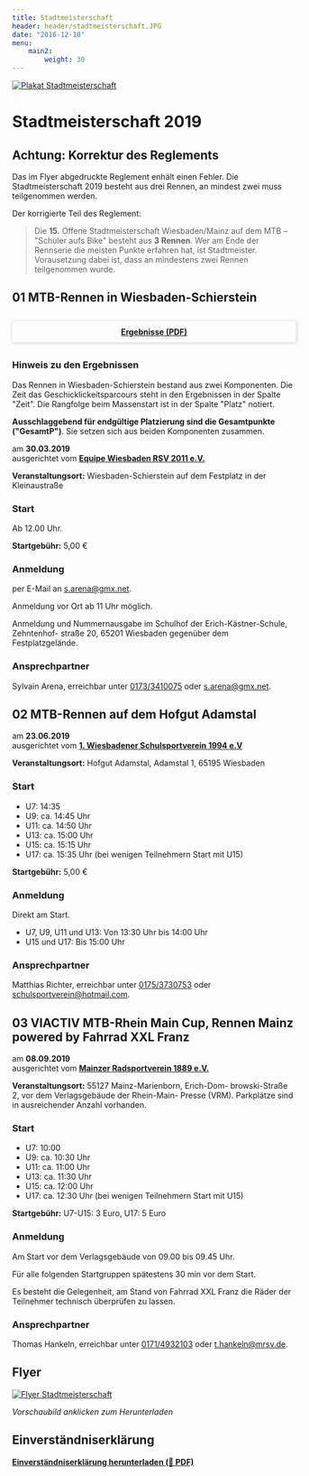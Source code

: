 ```yaml
---
title: Stadtmeisterschaft
header: header/stadtmeisterschaft.JPG
date: "2016-12-10"
menu: 
    main2:
        weight: 30
---
```




[![Plakat  Stadtmeisterschaft](stadtmeisterschaft/plakat_640.png)](stadtmeisterschaft/Stadtmeisterschaft-Plakat.pdf)

# Stadtmeisterschaft 2019

<div class="warning">

<h2>Achtung: Korrektur des Reglements</h2>

<p>Das im Flyer abgedruckte Reglement enhält einen Fehler. Die Stadtmeisterschaft 2019 besteht aus drei Rennen, an mindest zwei muss teilgenommen werden.</p>

<p>Der korrigierte Teil des Reglement:</p>

<blockquote>
	Die <b>15.</b> Offene Stadtmeisterschaft Wiesbaden/Mainz auf dem MTB – "Schüler aufs Bike" besteht aus <b>3 Rennen</b>. Wer am Ende der Rennserie die meisten Punkte erfahren hat, ist Stadtmeister. Vorausetzung dabei ist, dass an mindestens zwei Rennen teilgenommen wurde.
</blockquote>

</div>

## 01 MTB-Rennen in Wiesbaden-Schierstein

<div style="box-shadow: 1px 1px 6px 0px rgba(173, 173, 173, 0.6); text-align: center; margin: 30px 0;">
	<b><a style="display: block; padding: 10px;" href="stadtmeisterschaft/SM-2019-Lauf-1.pdf">Ergebnisse (PDF)</a></b>
</div>

<div class="warning">

<h3>Hinweis zu den Ergebnissen</h3>

<p>
	Das Rennen in Wiesbaden-Schierstein bestand aus zwei Komponenten. Die Zeit das Geschicklickeitsparcours steht in den Ergebnissen in der Spalte "Zeit". Die Rangfolge beim Massenstart ist in der Spalte "Platz" notiert. 
</p>

<p>
	<b>Ausschlaggebend für endgültige Platzierung sind die Gesamtpunkte ("GesamtP")</b>. Sie setzen sich aus beiden Komponenten zusammen.
</p>
</div>

am **30.03.2019**  
ausgerichtet vom **[Equipe Wiesbaden RSV 2011 e.V.](http://www.equipe-wiesbaden.de)**

**Veranstaltungsort:** Wiesbaden-Schierstein auf dem Festplatz in der Kleinaustraße  
### Start

Ab 12.00 Uhr.  

**Startgebühr:** 5,00 €  

### Anmeldung  
per E-Mail an [s.arena@gmx.net](mailto:s.arena@gmx.net).  

Anmeldung vor Ort ab 11 Uhr möglich.  

Anmeldung und Nummernausgabe im Schulhof der Erich-Kästner-Schule, Zehntenhof- straße 20, 65201 Wiesbaden gegenüber dem Festplatzgelände.  

### Ansprechpartner  
Sylvain Arena, erreichbar unter [0173/3410075](tel:+401733410075) oder [s.arena@gmx.net](mailto:s.arena@gmx.net).

## 02 MTB-Rennen auf dem Hofgut Adamstal

am **23.06.2019**  
ausgerichtet vom **[1. Wiesbadener Schulsportverein 1994 e.V](http://www.schulsportverein.de)**

**Veranstaltungsort:** Hofgut Adamstal, Adamstal 1, 65195 Wiesbaden  

### Start

* U7: 14:35
* U9: ca. 14:45 Uhr
* U11: ca. 14:50 Uhr
* U13: ca. 15:00 Uhr
* U15: ca. 15:15 Uhr
* U17: ca. 15:35 Uhr (bei wenigen Teilnehmern Start mit U15)  

**Startgebühr:** 5,00 €  

### Anmeldung
Direkt am Start.  

* U7, U9, U11 und U13: Von 13:30 Uhr bis 14:00 Uhr
* U15 und U17: Bis 15:00 Uhr

### Ansprechpartner
Matthias Richter, erreichbar unter [0175/3730753](tel:+491753730753) oder [schulsportverein@hotmail.com](mailto:schulsportverein@hotmail.com).

## 03 VIACTIV MTB-Rhein Main Cup, Rennen Mainz powered by Fahrrad XXL Franz

am **08.09.2019**  
ausgerichtet vom **[Mainzer Radsportverein 1889 e.V.](https://www.mrsv.de)**

**Veranstaltungsort:**  55127 Mainz-Marienborn, Erich-Dom- browski-Straße 2, vor dem Verlagsgebäude der Rhein-Main- Presse (VRM). Parkplätze sind in ausreichender Anzahl vorhanden.  

### Start

* U7: 10:00
* U9: ca. 10:30 Uhr
* U11: ca. 11:00 Uhr
* U13: ca. 11:30 Uhr
* U15: ca. 12:00 Uhr
* U17: ca. 12:30 Uhr (bei wenigen Teilnehmern Start mit U15)  


**Startgebühr:** U7-U15: 3 Euro, U17: 5 Euro  

### Anmeldung
Am Start vor dem Verlagsgebäude von 09.00 bis 09.45 Uhr.  

Für alle folgenden Startgruppen spätestens 30 min vor dem Start.  

Es besteht die Gelegenheit, am Stand von Fahrrad XXL Franz die Räder der Teilnehmer technisch überprüfen zu lassen.  

### Ansprechpartner
Thomas Hankeln, erreichbar unter [0171/4932103](tel:+491714932103) oder [t.hankeln@mrsv.de](mailto:t.hankeln@mrsv.de).

## Flyer

[![Flyer Stadtmeisterschaft](stadtmeisterschaft/flyer_640.png)](stadtmeisterschaft/Stadtmeisterschaft-Flyer.pdf)

*Vorschaubild anklicken zum Herunterladen*

## Einverständniserklärung

**[Einverständniserklärung herunterladen (📄 PDF)](stadtmeisterschaft/SM-Einverstaendniserklaerung-ab-2019.pdf)**
